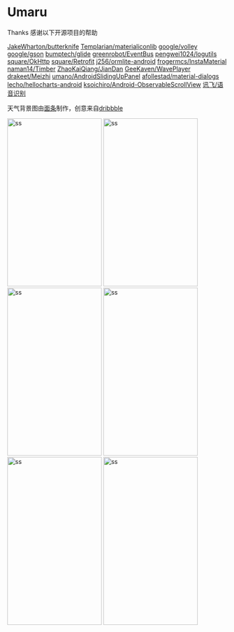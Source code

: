 # Umaru

Thanks
感谢以下开源项目的帮助

[JakeWharton/butterknife](https://github.com/JakeWharton/butterknife)
[Templarian/materialiconlib](https://materialdesignicons.com)
[google/volley](https://android.googlesource.com/platform/frameworks/volley/)
[google/gson](https://github.com/google/gson)
[bumptech/glide](https://github.com/bumptech/glide)
[greenrobot/EventBus](https://github.com/greenrobot/EventBus)
[pengwei1024/logutils](https://github.com/pengwei1024/LogUtils)
[square/OkHttp](http://square.github.io/okhttp/)
[square/Retrofit](http://square.github.io/retrofit/)
[j256/ormlite-android](http://ormlite.com/)
[frogermcs/InstaMaterial](https://github.com/frogermcs/InstaMaterial)
[naman14/Timber](https://github.com/naman14/Timber)
[ZhaoKaiQiang/JianDan](https://github.com/ZhaoKaiQiang/JianDan)
[GeeKaven/WavePlayer](https://github.com/GeeKaven/WavePlayer)
[drakeet/Meizhi](https://github.com/drakeet/Meizhi)
[umano/AndroidSlidingUpPanel](https://github.com/umano/AndroidSlidingUpPanel)
[afollestad/material-dialogs](https://github.com/afollestad/material-dialogs)
[lecho/hellocharts-android](https://github.com/lecho/hellocharts-android)
[ksoichiro/Android-ObservableScrollView](https://github.com/ksoichiro/Android-ObservableScrollView)
[讯飞/语音识别](http://www.xfyun.cn/services/voicedictation)

天气背景图由[面条](https://www.zhihu.com/people/lsxiao)制作，创意来自[dribbble](https://dribbble.com/shots/2249390-Material-Weather-App-Concept-Dark/attachments/420404)


<img src="http://7xq3d5.com1.z0.glb.clouddn.com/Screenshot_20160305-203718%5B1%5D.png" alt="ss" title="screenshot" width="216" height="384" />
<img src="http://7xq3d5.com1.z0.glb.clouddn.com/Screenshot_20160204-192656%5B1%5D.png" alt="ss" title="screenshot" width="216" height="384" />
<img src="http://7xq3d5.com1.z0.glb.clouddn.com/Screenshot_20160204-192849%5B1%5D.png" alt="ss" title="screenshot" width="216" height="384" />
<img src="http://7xq3d5.com1.z0.glb.clouddn.com/Screenshot_20160309-135458%5B1%5D.png" alt="ss" title="screenshot" width="216" height="384" />
<img src="http://7xq3d5.com1.z0.glb.clouddn.com/Screenshot_20160309-135542%5B1%5D.png" alt="ss" title="screenshot" width="216" height="384" />
<img src="http://7xq3d5.com1.z0.glb.clouddn.com/Screenshot_20160309-135605%5B1%5D.png" alt="ss" title="screenshot" width="216" height="384" />


